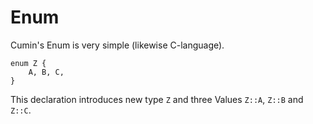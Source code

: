 # Enum

Cumin's Enum is very simple (likewise C-language).

```rust,no_run,noplayground
enum Z {
    A, B, C,
}
```

This declaration introduces new type `Z` and three Values
`Z::A`, `Z::B` and `Z::C`.


